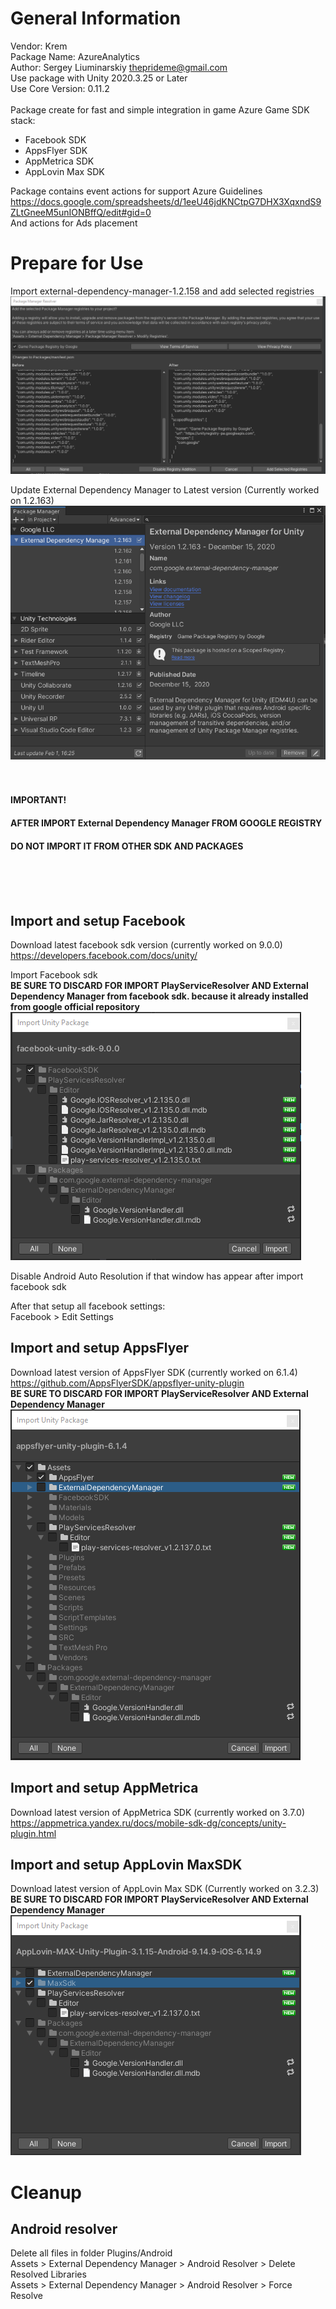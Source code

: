 ﻿# General Information
Vendor: Krem
<br>
Package Name: AzureAnalytics
<br>
Author: Sergey Liuminarskiy <theprideme@gmail.com>
<br>
Use package with Unity 2020.3.25 or Later
<br>
Use Core Version: 0.11.2
<br><br>
Package create for fast and simple integration in game Azure Game SDK stack:<br>
- Facebook SDK
- AppsFlyer SDK
- AppMetrica SDK
- AppLovin Max SDK

Package contains event actions for support Azure Guidelines
<br>
https://docs.google.com/spreadsheets/d/1eeU46jdKNCtpG7DHX3XqxndS9ZLtGneeM5unIONBffQ/edit#gid=0
<br>
And actions for Ads placement


# Prepare for Use
Import external-dependency-manager-1.2.158
and add selected registries
<br>
![Add Google to Unity package manager](./HowToInstall/PrepareForUse_1.png)

Update External Dependency Manager to Latest version (Currently worked on 1.2.163)
<br>
![Update External Dependency Manager](./HowToInstall/PrepareForUse_2.png)
<br>
<br>
<br>

#### IMPORTANT!
#### AFTER IMPORT External Dependency Manager FROM GOOGLE REGISTRY
#### DO NOT IMPORT IT FROM OTHER SDK AND PACKAGES
<br>
<br>
<br>

## Import and setup Facebook

Download latest facebook sdk version (currently worked on 9.0.0)
<br>
https://developers.facebook.com/docs/unity/

Import Facebook sdk
<br>
**BE SURE TO DISCARD FOR IMPORT PlayServiceResolver AND External Dependency Manager
from facebook sdk. because it already installed from google official repository**
<br>
![Do not import](./HowToInstall/ImportFacebook_1.png)

Disable Android Auto Resolution if that window has appear after import facebook sdk

After that setup all facebook settings:<br>
Facebook > Edit Settings

## Import and setup AppsFlyer

Download latest version of AppsFlyer SDK (currently worked on 6.1.4)<br>
https://github.com/AppsFlyerSDK/appsflyer-unity-plugin
<br>
**BE SURE TO DISCARD FOR IMPORT PlayServiceResolver AND External Dependency Manager**
<br>
![Do not import](./HowToInstall/ImportAppsFlyer_1.png)

## Import and setup AppMetrica
Download latest version of AppMetrica SDK (currently worked on 3.7.0)<br>
https://appmetrica.yandex.ru/docs/mobile-sdk-dg/concepts/unity-plugin.html

## Import and setup AppLovin MaxSDK
Download latest version of AppLovin Max SDK (Currently worked on 3.2.3)
<br>
**BE SURE TO DISCARD FOR IMPORT PlayServiceResolver AND External Dependency Manager**
<br>
![Do not import](./HowToInstall/ImportMaxSDK_1.png)

# Cleanup

## Android resolver
Delete all files in folder Plugins/Android
<br>
Assets > External Dependency Manager > Android Resolver > Delete Resolved Libraries
<br>
Assets > External Dependency Manager > Android Resolver > Force Resolve